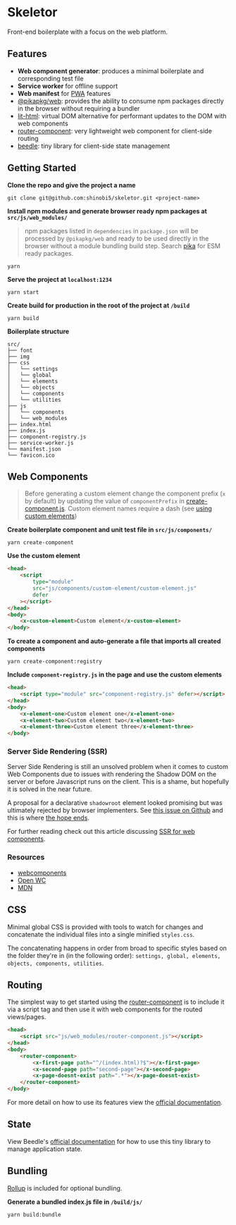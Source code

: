 # Skeletor

Front-end boilerplate with a focus on the web platform.

## Features

-   **Web component generator**: produces a minimal boilerplate and corresponding test file
-   **Service worker** for offline support
-   **Web manifest** for [PWA](https://developer.mozilla.org/en-US/docs/Web/Progressive_web_apps) features
-   [@pikapkg/web](https://github.com/pikapkg/web): provides the ability to consume npm packages directly in the browser without requiring a bundler
-   [lit-html](https://github.com/polymer/lit-html): virtual DOM alternative for performant updates to the DOM with web components
-   [router-component](https://github.com/mkay581/router-component): very lightweight web component for client-side routing
-   [beedle](https://github.com/andybelldesign/beedle): tiny library for client-side state management

## Getting Started

**Clone the repo and give the project a name**

```
git clone git@github.com:shinobi5/skeletor.git <project-name>
```

**Install npm modules and generate browser ready npm packages at `src/js/web_modules/`**

> npm packages listed in `dependencies` in `package.json` will be processed by `@pikapkg/web` and ready to be used directly in the browser without a module bundling build step. Search [pika](https://www.pika.dev/) for ESM ready packages.

```
yarn
```

**Serve the project at `localhost:1234`**

```
yarn start
```

**Create build for production in the root of the project at `/build`**

```
yarn build
```

**Boilerplate structure**

```
src/
├── font
├── img
├── css
│   └── settings
│   └── global
│   └── elements
│   └── objects
│   └── components
│   └── utilities
├── js
│   └── components
│   └── web_modules
├── index.html
├── index.js
├── component-registry.js
├── service-worker.js
└── manifest.json
└── favicon.ico
```

## Web Components

> Before generating a custom element change the component prefix (`x` by default) by updating the value of `componentPrefix` in [create-component.js](https://github.com/shinobi5/skeletor/blob/master/scripts/create-component.js). Custom element names require a dash (see [using custom elements](https://developer.mozilla.org/en-US/docs/Web/Web_Components/Using_custom_elements))

**Create boilerplate component and unit test file in `src/js/components/`**

```
yarn create-component
```

**Use the custom element**

```html
<head>
    <script
        type="module"
        src="js/components/custom-element/custom-element.js"
        defer
    ></script>
</head>
<body>
    <x-custom-element>Custom element</x-custom-element>
</body>
```

**To create a component and auto-generate a file that imports all created components**

```
yarn create-component:registry
```

**Include `component-registry.js` in the page and use the custom elements**

```html
<head>
    <script type="module" src="component-registry.js" defer></script>
</head>
<body>
    <x-element-one>Custom element one</x-element-one>
    <x-element-two>Custom element two</x-element-two>
    <x-element-three>Custom element three</x-element-three>
</body>
```

### Server Side Rendering (SSR)

Server Side Rendering is still an unsolved problem when it comes to custom Web Components due to issues with rendering the Shadow DOM on the server or before Javascript runs on the client. This is a shame, but hopefully it is solved in the near future.

A proposal for a declarative `shadowroot` element looked promising but was ultimately rejected by browser implementers. See [this issue on Github](https://github.com/whatwg/dom/issues/510) and this is where [the hope ends](https://github.com/whatwg/dom/issues/510#issuecomment-370980398).

For further reading check out this article discussing [SSR for web components](https://medium.com/@treshugart/%C3%A5server-side-rendering-web-components-e5df705f3f48).

### Resources

-   [webcomponents](https://www.webcomponents.org)
-   [Open WC](https://open-wc.org/)
-   [MDN](https://developer.mozilla.org/en-US/docs/Web/Web_Components)

## CSS

Minimal global CSS is provided with tools to watch for changes and concatenate the individual files into a single minified `styles.css`.

The concatenating happens in order from broad to specific styles based on the folder they're in (in the following order): `settings, global, elements, objects, components, utilities`.

## Routing

The simplest way to get started using the [router-component](https://github.com/mkay581/router-component) is to include it via a script tag and then use it with web components for the routed views/pages.

```html
<head>
    <script src="js/web_modules/router-component.js"></script>
</head>
<body>
    <router-component>
        <x-first-page path="^/(index.html)?$"></x-first-page>
        <x-second-page path="second-page"></x-second-page>
        <x-page-doesnt-exist path=".*"></x-page-doesnt-exist>
    </router-component>
</body>
```

For more detail on how to use its features view the [official documentation](https://github.com/mkay581/router-component).

## State

View Beedle's [official documentation](https://beedle.hankchizljaw.io/) for how to use this tiny library to manage application state.

## Bundling

[Rollup](https://github.com/rollup/rollup) is included for optional bundling. 

**Generate a bundled index.js file in `/build/js/`**

```
yarn build:bundle
```

